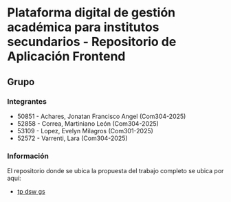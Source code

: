 # Plataforma digital de gestión académica para institutos secundarios - Repositorio de Aplicación Frontend

## Grupo
### Integrantes
* 50851 - Achares, Jonatan Francisco Angel (Com304-2025)
* 52858 - Correa, Martiniano León (Com304-2025)
* 53109 - Lopez, Evelyn Milagros (Com301-2025)
* 52572 - Varrenti, Lara (Com304-2025)

### Información
El repositorio donde se ubica la propuesta del trabajo completo se ubica por aquí:
* [tp dsw gs](https://github.com/MartinianoLeonCorrea/tpGestionSecundaria.git)
